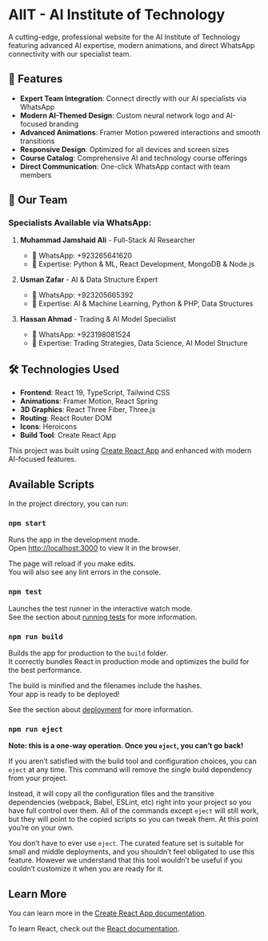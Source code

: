 # AIIT - AI Institute of Technology

A cutting-edge, professional website for the AI Institute of Technology featuring advanced AI expertise, modern animations, and direct WhatsApp connectivity with our specialist team.

## 🚀 Features

- **Expert Team Integration**: Connect directly with our AI specialists via WhatsApp
- **Modern AI-Themed Design**: Custom neural network logo and AI-focused branding
- **Advanced Animations**: Framer Motion powered interactions and smooth transitions
- **Responsive Design**: Optimized for all devices and screen sizes
- **Course Catalog**: Comprehensive AI and technology course offerings
- **Direct Communication**: One-click WhatsApp contact with team members

## 👥 Our Team

### Specialists Available via WhatsApp:

1. **Muhammad Jamshaid Ali** - Full-Stack AI Researcher
   - 📱 WhatsApp: +923265641620
   - 🔧 Expertise: Python & ML, React Development, MongoDB & Node.js

2. **Usman Zafar** - AI & Data Structure Expert  
   - 📱 WhatsApp: +923205665392
   - 🔧 Expertise: AI & Machine Learning, Python & PHP, Data Structures

3. **Hassan Ahmad** - Trading & AI Model Specialist
   - 📱 WhatsApp: +923198081524
   - 🔧 Expertise: Trading Strategies, Data Science, AI Model Structure

## 🛠 Technologies Used

- **Frontend**: React 19, TypeScript, Tailwind CSS
- **Animations**: Framer Motion, React Spring
- **3D Graphics**: React Three Fiber, Three.js
- **Routing**: React Router DOM
- **Icons**: Heroicons
- **Build Tool**: Create React App

This project was built using [Create React App](https://github.com/facebook/create-react-app) and enhanced with modern AI-focused features.

## Available Scripts

In the project directory, you can run:

### `npm start`

Runs the app in the development mode.\
Open [http://localhost:3000](http://localhost:3000) to view it in the browser.

The page will reload if you make edits.\
You will also see any lint errors in the console.

### `npm test`

Launches the test runner in the interactive watch mode.\
See the section about [running tests](https://facebook.github.io/create-react-app/docs/running-tests) for more information.

### `npm run build`

Builds the app for production to the `build` folder.\
It correctly bundles React in production mode and optimizes the build for the best performance.

The build is minified and the filenames include the hashes.\
Your app is ready to be deployed!

See the section about [deployment](https://facebook.github.io/create-react-app/docs/deployment) for more information.

### `npm run eject`

**Note: this is a one-way operation. Once you `eject`, you can’t go back!**

If you aren’t satisfied with the build tool and configuration choices, you can `eject` at any time. This command will remove the single build dependency from your project.

Instead, it will copy all the configuration files and the transitive dependencies (webpack, Babel, ESLint, etc) right into your project so you have full control over them. All of the commands except `eject` will still work, but they will point to the copied scripts so you can tweak them. At this point you’re on your own.

You don’t have to ever use `eject`. The curated feature set is suitable for small and middle deployments, and you shouldn’t feel obligated to use this feature. However we understand that this tool wouldn’t be useful if you couldn’t customize it when you are ready for it.

## Learn More

You can learn more in the [Create React App documentation](https://facebook.github.io/create-react-app/docs/getting-started).

To learn React, check out the [React documentation](https://reactjs.org/).
